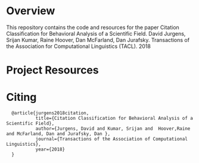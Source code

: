 # Overview

This repository contains the code and resources for the paper Citation Classification for Behavioral Analysis of a Scientific Field. David Jurgens, Srijan Kumar, Raine Hoover, Dan McFarland, Dan Jurafsky. Transactions of the Association for Computational Linguistics (TACL). 2018

# Project Resources



# Citing 
```
  @article{jurgens2018citation,
           title={Citation Classification for Behavioral Analysis of a Scientific Field},
           author={Jurgens, David and Kumar, Srijan and  Hoover,Raine  and McFarland, Dan and Jurafsky, Dan },
           journal={Transactions of the Association of Computational Linguistics},
           year={2018}
  }
```
